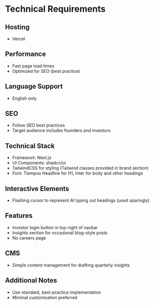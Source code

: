 # Technical Requirements

## Hosting
- Vercel

## Performance
- Fast page load times
- Optimized for SEO (best practice)

## Language Support
- English only

## SEO
- Follow SEO best practices
- Target audience includes founders and investors

## Technical Stack
- Framework: Next.js
- UI Components: shadcn/ui
- TailwindCSS for styling (Tailwind classes provided in brand section)
- Font: Tiempos Headline for H1, Inter for body and other headings

## Interactive Elements
- Flashing cursor to represent AI typing out headings (used sparingly)

## Features
- Investor login button in top-right of navbar
- Insights section for occasional blog-style posts
- No careers page

## CMS
- Simple content management for drafting quarterly insights

## Additional Notes
- Use standard, best-practice implementation
- Minimal customisation preferred
